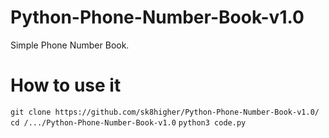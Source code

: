 # Python-Phone-Number-Book-v1.0
Simple Phone Number Book.
# How to use it
`git clone https://github.com/sk8higher/Python-Phone-Number-Book-v1.0/`
`cd /.../Python-Phone-Number-Book-v1.0`
`python3 code.py`
